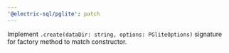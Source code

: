 ```yaml
---
'@electric-sql/pglite': patch
---
```


Implement `.create(dataDir: string, options: PGliteOptions)` signature for factory method to match constructor.
